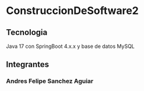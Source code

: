 # ConstruccionDeSoftware2

## Tecnologia
Java 17 con SpringBoot 4.x.x y base de datos MySQL

## Integrantes
### Andres Felipe Sanchez Aguiar
